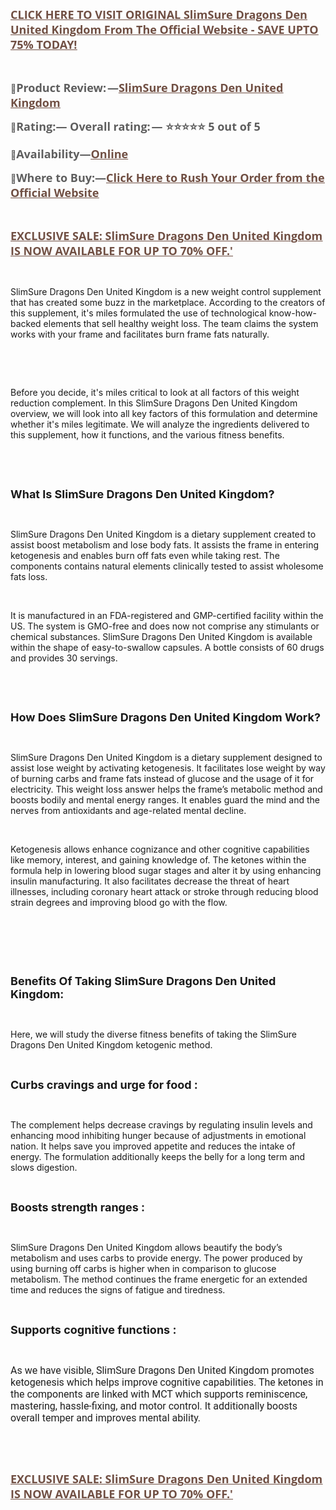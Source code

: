 <p align="left"><strong><a href="https://besthealthtopic.com/slimsure-united-kingdom-buy/"><span style="color: #704f43;"><span style="font-family: 'Open Sans', arial, sans-serif;"><span style="font-size: large;"><u>CLICK HERE TO VISIT ORIGINAL SlimSure Dragons Den United Kingdom From The Official Website - SAVE UPTO 75% TODAY!</u></span></span></span></a></strong></p>
<p align="left">&nbsp;</p>
<p align="left"><span style="color: #5e5e5e;">📣</span><strong><span style="color: #5e5e5e;"><span style="font-family: 'Open Sans', arial, sans-serif;"><span style="font-size: large;"><strong>Product Review: &mdash;</strong></span></span></span></strong><strong><a href="https://www.facebook.com/GetSlimSureDragonsDenUnitedKingdom/" target="_blank"><span style="color: #704f43;"><span style="font-family: 'Open Sans', arial, sans-serif;"><span style="font-size: large;"><u><strong>SlimSure Dragons Den United Kingdom</strong></u></span></span></span></a></strong></p>
<p align="left"><span style="color: #5e5e5e;">📣</span><strong><span style="color: #5e5e5e;"><span style="font-family: 'Open Sans', arial, sans-serif;"><span style="font-size: large;"><strong>Rating:&mdash; Overall rating: &mdash; ⭐⭐⭐⭐⭐ 5 out of 5</strong></span></span></span></strong></p>
<p align="left"><strong><span style="color: #5e5e5e;">📣</span></strong><strong><span style="color: #5e5e5e;"><span style="font-family: 'Open Sans', arial, sans-serif;"><span style="font-size: large;"><strong>Availability&mdash;</strong></span></span></span></strong><strong><a href="https://www.facebook.com/SlimSureUnitedKingdom/" target="_blank"><span style="color: #704f43;"><span style="font-family: 'Open Sans', arial, sans-serif;"><span style="font-size: large;"><u><strong>Online</strong></u></span></span></span></a></strong></p>
<p align="left"><span style="color: #5e5e5e;">📣</span><strong><span style="color: #5e5e5e;"><span style="font-family: 'Open Sans', arial, sans-serif;"><span style="font-size: large;"><strong>Where to Buy:&mdash;</strong></span></span></span></strong><strong><a href="https://www.facebook.com/UnitedKingdomSlimSure/" target="_blank"><span style="color: #704f43;"><span style="font-family: 'Open Sans', arial, sans-serif;"><span style="font-size: large;"><u><strong>Click Here to Rush Your Order from the Official Website</strong></u></span></span></span></a></strong></p>
<p align="left">&nbsp;</p>
<p align="left"><strong><a href="https://besthealthtopic.com/slimsure-united-kingdom-buy/"><span style="color: #704f43;"><span style="font-family: 'Open Sans', arial, sans-serif;"><span style="font-size: large;"><u><strong>EXCLUSIVE SALE: SlimSure Dragons Den United Kingdom IS NOW AVAILABLE FOR UP TO 70% OFF.'</strong></u></span></span></span></a></strong></p>
<p>&nbsp;</p>
<p>SlimSure Dragons Den United Kingdom is a new weight control supplement that has created some buzz in the marketplace. According to the creators of this supplement, it's miles formulated the use of technological know-how-backed elements that sell healthy weight loss. The team claims the system works with your frame and facilitates burn frame fats naturally.</p>
<p>&nbsp;</p>
<p>&nbsp;</p>
<p>Before you decide, it's miles critical to look at all factors of this weight reduction complement. In this SlimSure Dragons Den United Kingdom overview, we will look into all key factors of this formulation and determine whether it's miles legitimate. We will analyze the ingredients delivered to this supplement, how it functions, and the various fitness benefits.</p>
<p>&nbsp;</p>
<p>&nbsp;</p>
<p><span style="font-size: large;"><strong>What Is SlimSure Dragons Den United Kingdom?</strong></span></p>
<p>&nbsp;</p>
<p>SlimSure Dragons Den United Kingdom is a dietary supplement created to assist boost metabolism and lose body fats. It assists the frame in entering ketogenesis and enables burn off fats even while taking rest. The components contains natural elements clinically tested to assist wholesome fats loss.</p>
<p>&nbsp;</p>
<p>It is manufactured in an FDA-registered and GMP-certified facility within the US. The system is GMO-free and does now not comprise any stimulants or chemical substances. SlimSure Dragons Den United Kingdom is available within the shape of easy-to-swallow capsules. A bottle consists of 60 drugs and provides 30 servings.</p>
<p>&nbsp;</p>
<p>&nbsp;</p>
<p><span style="font-size: large;"><strong>How Does SlimSure Dragons Den United Kingdom Work?</strong></span></p>
<p>&nbsp;</p>
<p>SlimSure Dragons Den United Kingdom is a dietary supplement designed to assist lose weight by activating ketogenesis. It facilitates lose weight by way of burning carbs and frame fats instead of glucose and the usage of it for electricity. This weight loss answer helps the frame&rsquo;s metabolic method and boosts bodily and mental energy ranges. It enables guard the mind and the nerves from antioxidants and age-related mental decline.</p>
<p>&nbsp;</p>
<p>Ketogenesis allows enhance cognizance and other cognitive capabilities like memory, interest, and gaining knowledge of. The ketones within the formula help in lowering blood sugar stages and alter it by using enhancing insulin manufacturing. It also facilitates decrease the threat of heart illnesses, including coronary heart attack or stroke through reducing blood strain degrees and improving blood go with the flow.</p>
<p>&nbsp;</p>
<p>&nbsp;</p>
<p>&nbsp;</p>
<p><span style="font-size: large;"><strong>Benefits Of Taking SlimSure Dragons Den United Kingdom:</strong></span></p>
<p>&nbsp;</p>
<p>Here, we will study the diverse fitness benefits of taking the SlimSure Dragons Den United Kingdom ketogenic method.</p>
<p>&nbsp;</p>
<p><span style="font-size: large;"><strong>Curbs cravings and urge for food :</strong></span></p>
<p>&nbsp;</p>
<p>The complement helps decrease cravings by regulating insulin levels and enhancing mood inhibiting hunger because of adjustments in emotional nation. It helps save you improved appetite and reduces the intake of energy. The formulation additionally keeps the belly for a long term and slows digestion.</p>
<p>&nbsp;</p>
<p><span style="font-size: large;"><strong>Boosts strength ranges :</strong></span></p>
<p>&nbsp;</p>
<p>SlimSure Dragons Den United Kingdom allows beautify the body&rsquo;s metabolism and uses carbs to provide energy. The power produced by using burning off carbs is higher when in comparison to glucose metabolism. The method continues the frame energetic for an extended time and reduces the signs of fatigue and tiredness.</p>
<p>&nbsp;</p>
<p><span style="font-size: large;"><strong>Supports cognitive functions :</strong></span></p>
<p>&nbsp;</p>
<p><span style="color: #1f1f1f;"><span style="font-family: Roboto, Noto, sans-serif;"><span style="font-size: medium;">As we have visible, SlimSure Dragons Den United Kingdom promotes ketogenesis which helps improve cognitive capabilities. The ketones in the components are linked with MCT which supports reminiscence, mastering, hassle-fixing, and motor control. It additionally boosts overall temper and improves mental ability.</span></span></span></p>
<p>&nbsp;</p>
<p>&nbsp;</p>
<p align="left"><strong><a href="https://besthealthtopic.com/slimsure-united-kingdom-buy/"><span style="color: #704f43;"><span style="font-family: 'Open Sans', arial, sans-serif;"><span style="font-size: large;"><u><strong>EXCLUSIVE SALE: SlimSure Dragons Den United Kingdom IS NOW AVAILABLE FOR UP TO 70% OFF.'</strong></u></span></span></span></a></strong></p>
<p align="left">&nbsp;</p>
